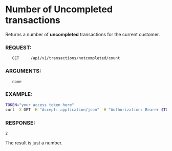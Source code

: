 # Number of Uncompleted transactions

Returns a number of **uncompleted** transactions for the current customer.

### REQUEST:
       GET     /api/v1/transactions/notcompleted/count
### ARGUMENTS:
       none
### EXAMPLE:

```bash
TOKEN="your access token here"
curl -X GET -H "Accept: application/json" -H "Authorization: Bearer $TOKEN" https://testapi.copernicusgold.com/api/v1/transactions/notcompleted/count
```
### RESPONSE:

```
2
```

The result is just a number.

